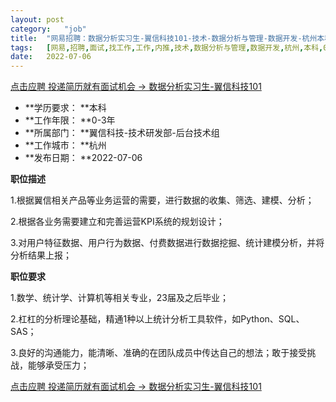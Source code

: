 ```yaml
---
layout:	post
category:	"job"
title:	"网易招聘：数据分析实习生-翼信科技101-技术-数据分析与管理-数据开发-杭州本科0-3年"
tags:	[网易,招聘,面试,找工作,工作,内推,技术,数据分析与管理,数据开发,杭州,本科,0-3年]
date:	2022-07-06
---
```


[点击应聘 投递简历就有面试机会 ->  数据分析实习生-翼信科技101](http://mobile.bole.netease.com/bole/boleDetail?id=41377&employeeId=346f03c3cda5f04c&key=all)



- **学历要求： **本科
- **工作年限： **0-3年
- **所属部门： **翼信科技-技术研发部-后台技术组
- **工作城市： **杭州
- **发布日期： **2022-07-06



**职位描述**

1.根据翼信相关产品等业务运营的需要，进行数据的收集、筛选、建模、分析；

2.根据各业务需要建立和完善运营KPI系统的规划设计；

3.对用户特征数据、用户行为数据、付费数据进行数据挖掘、统计建模分析，并将分析结果上报；





**职位要求**

1.数学、统计学、计算机等相关专业，23届及之后毕业；

2.杠杠的分析理论基础，精通1种以上统计分析工具软件，如Python、SQL、SAS；

3.良好的沟通能力，能清晰、准确的在团队成员中传达自己的想法；敢于接受挑战，能够承受压力；



[点击应聘 投递简历就有面试机会 ->  数据分析实习生-翼信科技101](http://mobile.bole.netease.com/bole/boleDetail?id=41377&employeeId=346f03c3cda5f04c&key=all)